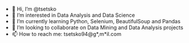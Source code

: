 - 👋 Hi, I’m @tsetsko
- 👀 I’m interested in Data Analysis and Data Science
- 🌱 I’m currently learning Python, Selenium, BeautifulSoup and Pandas
- 💞️ I’m looking to collaborate on Data Mining and Data Analysis projects
- 📫 How to reach me: tsetsko94@g*,m*il.com

